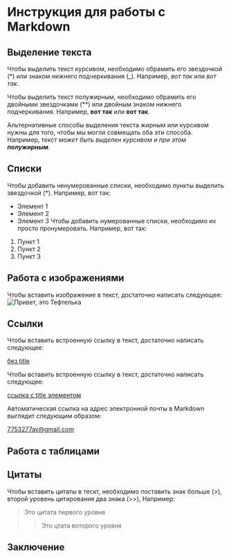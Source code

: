 # Инструкция для работы с Markdown

## Выделение текста

Чтобы выделить текст курсивом, необходимо обрамить его звездочкой (*) или знаком нижнего подчеркивания (_). Например, *вот так* или _вот так_.

Чтобы выделить текст полужирным, необходимо обрамить его двойными звездочками (**) или двойным знаком нижнего подчеркивания. Например, **вот так** или __вот так__.

Альтернативные способы выделения текста жирным или курсивом нужны для того, чтобы мы могли совмещать оба эти способа. Например, _текст может быть выделен курсивом и при этом **полужирным**_.
## Списки

Чтобы добавить ненумерованные списки, необходимо пункты выделить звездочкой (*). Например, вот так:
* Элемент 1
* Элемент 2
* Элемент 3
Чтобы добавить нумерованные списки, необходимо их просто пронумеровать. Например, вот так:
1. Пункт 1
2. Пункт 2
3. Пункт 3

## Работа с изображениями

Чтобы вставить изображение в текст, достаточно написать следующее:
![Привет, это Тефтелька](Screenshot_2.png)

## Ссылки

Чтобы вставить встроенную ссылку в текст, достаточно написать следующее:

[без title](http://example.com/link)

Чтобы вставить встроенную ссылку в текст, достаточно написать следующее:

[ссылка с title элементом](http://example.com/link "Я ссылка")

Автоматическая ссылка на адрес электронной почты в Markdown выглядит следующим образом:

<7753277av@gmail.com>
## Работа с таблицами

## Цитаты

Чтобы вставить цитаты в тескт, необходимо поставить знак больше (>), второй уровень цитирования два знака (>>), Например:

> Это цитата первого уровня

>> Это цтата воторого уровня

## Заключение

